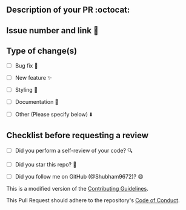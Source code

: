 ## Description of your PR :octocat:


## Issue number and link 🔗


## Type of change(s)

- [ ] Bug fix 🐛
- [ ] New feature ✨
- [ ] Styling 💅
- [ ] Documentation 📄
- [ ] Other (Please specify below) ⬇️


## Checklist before requesting a review

- [ ] Did you perform a self-review of your code? 🔍
- [ ] Did you star this repo? 🌟
- [ ] Did you follow me on GitHub (@Shubham9672)? 😄


This is a modified version of the [Contributing Guidelines](https://github.com/shubham9672/Developers-Bank/blob/main/CONTRIBUTING.md).

This Pull Request should adhere to the repository's [Code of Conduct](https://github.com/shubham9672/Developers-Bank/blob/main/CODE_OF_CONDUCT.md).

